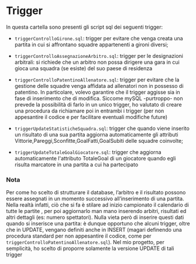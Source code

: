 # Trigger

In questa cartella sono presenti gli script sql dei seguenti trigger:

- `triggerControlloGirone.sql`: trigger per evitare che venga creata una partita in cui si affrontano squadre appartenenti a gironi diversi;
  
- `triggerControlloAssegnazioneArbitro.sql`: trigger per le designazioni arbitrali: si richiede che un arbitro non possa dirigere una
gara in cui gioca una squadra (se esiste) del suo paese di residenza

- `triggerControlloPatentinoAllenatore.sql`: trigger per evitare che la gestione delle squadre venga affidata ad allenatori non in
possesso di patentino. In particolare, volevo garantire che il trigger aggisse sia in fase di inserimento che di modifica. Siccome mySQL -purtroppo- non prevede la
possibilità di farlo in un unico trigger, ho valutato di creare una procedura da richiamare poi in
entrambi i trigger (per non appesantire il codice e per facilitare eventuali modifiche future)

- `triggerUpdateStatisticheSquadra.sql`: trigger che quando viene inserito un risultato di una sua partita aggiorna automaticamente gli attributi Vittorie,Pareggi,Sconfitte,GoalFatti,GoalSubiti
delle squadre coinvolte;

- `triggerUpdateTotaleGoalGiocatore.sql`: trigger che aggiorna automaticamente l'attributo TotaleGoal di un giocatore quando egli risulta marcatore in una partita a cui ha partecipato

### Nota
Per come ho scelto di strutturare il database, l’arbitro e il risultato possono essere assegnati in un momento successivo all’inserimento di una partita. Nella realtà infatti, ciò che si fa è stilare ad inizio campionato il calendario di tutte le partite , per poi aggiornarlo man mano inserendo arbitri, risultati ed altri dettagli (es: numero spettatori). Nulla vieta però di inserire questi dati quando si inserisce una partita: è dunque opportuno che alcuni trigger, oltre che in UPDATE, vengano definiti anche in INSERT (magari definendo
una procedura standard per non appesantire il codice, come per `triggerControlloPatentinoAllenatore.sql`). Nel mio progetto, per semplicità, ho scelto di proporre solamente la versione UPDATE di tali trigger
